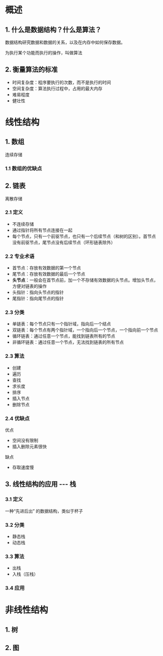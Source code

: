 # 概述

## 1. 什么是数据结构？什么是算法？

数据结构研究数据和数据的关系，以及在内存中如何保存数据。

为执行某个功能而执行的操作，叫做算法

## 2. 衡量算法的标准

- 时间复杂度：程序要执行的次数，而不是执行的时间
- 空间复杂度：算法执行过程中，占用的最大内存
- 难易程度
- 健壮性

# 线性结构

## 1. 数组

连续存储

### 1.1 数组的优缺点

## 2. 链表

离散存储

### 2.1 定义

- 不连续存储
- 通过指针将所有节点连接在一起
- 每个节点，只有一个前驱节点，也只有一个后续节点（和树的区别）。首节点没有前驱节点，尾节点没有后续节点（环形链表除外）

### 2.2 专业术语

 - 首节点：存放有效数据的第一个节点
 - 尾节点：存放有效数据的最后一个节点
 - **头节点**：一般会在首节点前，加一个不存储有效数据的头节点。增加头节点，方便对链表的操作
 - 头指针：指向头节点的指针
 - 尾指针：指向尾节点的指针

### 2.3 分类

- 单链表：每个节点只有一个指针域，指向后一个结点
- 双链表：每个节点有两个指针域，一个指向后一个节点，一个指向前一个节点
- 循环链表：通过任意一个节点，能找到链表所有的节点
- 非循环链表：通过任意一个节点，无法找到链表的所有节点

### 2.3 算法

- 创建
- 遍历
- 查找
- 求长度
- 排序
- 插入节点
- 删除节点

### 2.4 优缺点

优点

- 空间没有限制
- 插入删除元素很快

缺点

- 存取速度慢

## 3. 线性结构的应用 --- 栈

### 3.1 定义

一种“先进后出” 的数据结构，类似于杯子

### 3.2 分类

- 静态栈
- 动态栈

### 3.3 算法

- 出栈
- 入栈（压栈）

### 3.4 应用







# 非线性结构

## 1. 树

## 2. 图







